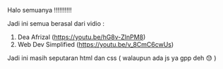 Halo semuanya !!!!!!!!!!

Jadi ini semua berasal dari vidio :
 1. Dea Afrizal (https://youtu.be/hG8v-ZlnPM8)
 2. Web Dev Simplified (https://youtu.be/v_8CmC6cwUs)

Jadi ini masih seputaran html dan css ( walaupun ada js ya gpp deh 😓 )
